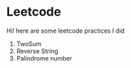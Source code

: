# Leetcode
Hi! here are some leetcode practices I did 
1. TwoSum
2. Reverse String
3. Palindrome number
